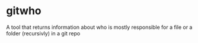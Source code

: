 # gitwho
A tool that returns information about who is mostly responsible for a file or a folder (recursivly) in a git repo
